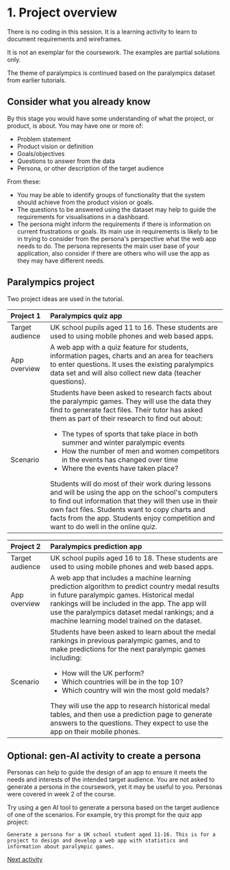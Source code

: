 # 1. Project overview

There is no coding in this session. It is a learning activity to learn to document requirements and wireframes.

It is not an exemplar for the coursework. The examples are partial solutions only.

The theme of paralympics is continued based on the paralympics dataset from earlier tutorials.

## Consider what you already know

By this stage you would have some understanding of what the project, or product, is about. You may have one or more of:

- Problem statement
- Product vision or definition
- Goals/objectives
- Questions to answer from the data
- Persona, or other description of the target audience

From these:

- You may be able to identify groups of functionality that the system should achieve from the product vision
  or goals.
- The questions to be answered using the dataset may help to guide the requirements for visualisations in a dashboard.
- The persona might inform the requirements if there is information on current frustrations or goals. Its main use in
  requirements is likely to be in trying to consider from the persona's perspective what the web app needs to do. The
  persona represents the main user base of your application, also consider if there are others who will use the app
  as they may have different needs.

## Paralympics project

Two project ideas are used in the tutorial.

| Project 1       | Paralympics quiz app                                                                                                                                                                                                                                                                                                                                                                                                                                                                                                                                                                                                                                                                                                                                |
|:----------------|:----------------------------------------------------------------------------------------------------------------------------------------------------------------------------------------------------------------------------------------------------------------------------------------------------------------------------------------------------------------------------------------------------------------------------------------------------------------------------------------------------------------------------------------------------------------------------------------------------------------------------------------------------------------------------------------------------------------------------------------------------|
| Target audience | UK school pupils aged 11 to 16. These students are used to using mobile phones and web based apps.                                                                                                                                                                                                                                                                                                                                                                                                                                                                                                                                                                                                                                                  |
| App overview    | A web app with a quiz feature for students, information pages, charts and an area for teachers to enter questions. It uses the existing paralympics data set and will also collect new data (teacher questions).                                                                                                                                                                                                                                                                                                                                                                                                                                                                                                                                    |
| Scenario        | Students have been asked to research facts about the paralympic games. They will use the data they find to generate fact files. Their tutor has asked them as part of their research to find out about: <ul><li>The types of sports that take place in both summer and winter paralympic events</li><li>How the number of men and women competitors in the events has changed over time</li><li>Where the events have taken place?</li></ul>Students will do most of their work during lessons and will be using the app on the school's computers to find out information that they will then use in their own fact files. Students want to copy charts and facts from the app. Students enjoy competition and want to do well in the online quiz. |

| Project 2       | Paralympics prediction app                                                                                                                                                                                                                                                                                                                                                                                                                                                                 |
|:----------------|:-------------------------------------------------------------------------------------------------------------------------------------------------------------------------------------------------------------------------------------------------------------------------------------------------------------------------------------------------------------------------------------------------------------------------------------------------------------------------------------------|
| Target audience | UK school pupils aged 16 to 18. These students are used to using mobile phones and web based apps.                                                                                                                                                                                                                                                                                                                                                                                         |
| App overview    | A web app that includes a machine learning prediction algorithm to predict country medal results in future paralympic games. Historical medal rankings will be included in the app. The app will use the paralympics dataset medal rankings; and a machine learning model trained on the dataset.                                                                                                                                                                                          |
| Scenario        | Students have been asked to learn about the medal rankings in previous paralympic games, and to make predictions for the next paralympic games including: <ul><li>How will the UK perform?</li><li>Which countries will be in the top 10?</li><li>Which country will win the most gold medals?</li></ul>They will use the app to research historical medal tables, and then use a prediction page to generate answers to the questions. They expect to use the app on their mobile phones. |

## Optional: gen-AI activity to create a persona

Personas can help to guide the design of an app to ensure it meets the needs and interests of the intended target
audience. You are not asked to generate a persona in the coursework, yet it may be useful to you. Personas were covered
in week 2 of the course.

Try using a gen AI tool to generate a persona based on the target audience of one of the scenarios. For example, try
this prompt for the quiz app project:

```text
Generate a persona for a UK school student aged 11-16. This is for a project to design and develop a web app with statistics and information about paralympic games.
```

[Next activity](6-2-identify-requirements.md)